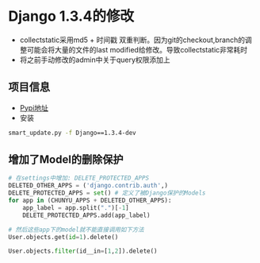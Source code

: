 # Django 1.3.4的修改
- collectstatic采用md5 + 时间戳 双重判断。因为git的checkout,branch的调整可能会将大量的文件的last modified给修改。导致collectstatic非常耗时
- 将之前手动修改的admin中关于query权限添加上

## 项目信息
- [Pypi地址](http://pypi.chunyu.mobi/packages/Django/)
- 安装
```bash
smart_update.py -f Django==1.3.4-dev
```

## 增加了Model的删除保护

```python
# 在settings中增加: DELETE_PROTECTED_APPS
DELETED_OTHER_APPS = ('django.contrib.auth',)
DELETE_PROTECTED_APPS = set() # 定义了被Django保护的Models
for app in (CHUNYU_APPS + DELETED_OTHER_APPS):
    app_label = app.split(".")[-1]
    DELETE_PROTECTED_APPS.add(app_label)

# 然后这些app下的model就不能直接调用如下方法
User.objects.get(id=1).delete()

User.objects.filter(id__in=[1,2]).delete()

```
